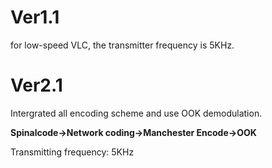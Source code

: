 # Ver1.1
for low-speed VLC, the transmitter frequency is 5KHz.

# Ver2.1
Intergrated all encoding scheme and use OOK demodulation.

**Spinalcode->Network coding->Manchester Encode->OOK**

Transmitting frequency: 5KHz